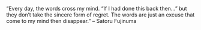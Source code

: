 
“Every day, the words cross my mind. “If I had done this back then…” but they don’t take the sincere form of regret. The words are just an excuse that come to my mind then disappear.” – Satoru Fujinuma
